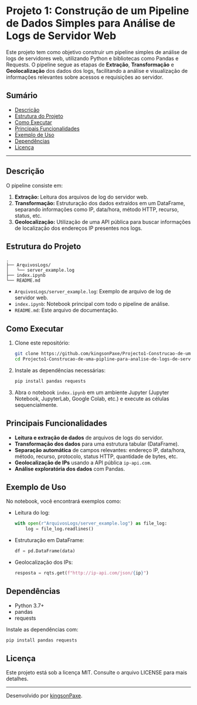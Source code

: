 # Projeto 1: Construção de um Pipeline de Dados Simples para Análise de Logs de Servidor Web

Este projeto tem como objetivo construir um pipeline simples de análise de logs de servidores web, utilizando Python e bibliotecas como Pandas e Requests. O pipeline segue as etapas de **Extração**, **Transformação** e **Geolocalização** dos dados dos logs, facilitando a análise e visualização de informações relevantes sobre acessos e requisições ao servidor.

## Sumário

- [Descrição](#descrição)
- [Estrutura do Projeto](#estrutura-do-projeto)
- [Como Executar](#como-executar)
- [Principais Funcionalidades](#principais-funcionalidades)
- [Exemplo de Uso](#exemplo-de-uso)
- [Dependências](#dependências)
- [Licença](#licença)

---

## Descrição

O pipeline consiste em:

1. **Extração:** Leitura dos arquivos de log do servidor web.
2. **Transformação:** Estruturação dos dados extraídos em um DataFrame, separando informações como IP, data/hora, método HTTP, recurso, status, etc.
3. **Geolocalização:** Utilização de uma API pública para buscar informações de localização dos endereços IP presentes nos logs.

## Estrutura do Projeto

```
.
├── ArquivosLogs/
│   └── server_example.log
├── index.ipynb
└── README.md
```

- `ArquivosLogs/server_example.log`: Exemplo de arquivo de log de servidor web.
- `index.ipynb`: Notebook principal com todo o pipeline de análise.
- `README.md`: Este arquivo de documentação.

## Como Executar

1. Clone este repositório:
   ```bash
   git clone https://github.com/kingsonPaxe/Projecto1-Construcao-de-uma-pipline-para-analise-de-logs-de-servidores-web.git
   cd Projecto1-Construcao-de-uma-pipline-para-analise-de-logs-de-servidores-web
   ```

2. Instale as dependências necessárias:
   ```bash
   pip install pandas requests
   ```

3. Abra o notebook `index.ipynb` em um ambiente Jupyter (Jupyter Notebook, JupyterLab, Google Colab, etc.) e execute as células sequencialmente.

## Principais Funcionalidades

- **Leitura e extração de dados** de arquivos de logs do servidor.
- **Transformação dos dados** para uma estrutura tabular (DataFrame).
- **Separação automática** de campos relevantes: endereço IP, data/hora, método, recurso, protocolo, status HTTP, quantidade de bytes, etc.
- **Geolocalização de IPs** usando a API pública `ip-api.com`.
- **Análise exploratória dos dados** com Pandas.

## Exemplo de Uso

No notebook, você encontrará exemplos como:

- Leitura do log:
  ```python
  with open(r"ArquivosLogs/server_example.log") as file_log:
      log = file_log.readlines()
  ```

- Estruturação em DataFrame:
  ```python
  df = pd.DataFrame(data)
  ```

- Geolocalização dos IPs:
  ```python
  resposta = rqts.get(f"http://ip-api.com/json/{ip}")
  ```

## Dependências

- Python 3.7+
- pandas
- requests

Instale as dependências com:
```bash
pip install pandas requests
```

## Licença

Este projeto está sob a licença MIT. Consulte o arquivo LICENSE para mais detalhes.

---

Desenvolvido por [kingsonPaxe](https://github.com/kingsonPaxe).
